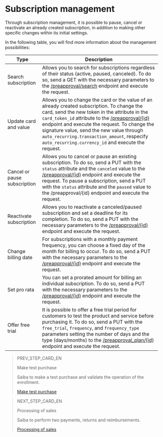 # Subscription management

Through subscription management, it is possible to pause, cancel or reactivate an already created subscription, in addition to making other specific changes within its initial settings.

In the following table, you will find more information about the management possibilities:

| Type | Description |
|---|---|
| Search subscription | Allows you to search for subscriptions regardless of their status (active, paused, canceled). To do so, send a GET with the necessary parameters to the [/preapproval/search](https://www.mercadopago[FAKER][URL][DOMAIN]/developers/en/reference/subscriptions/_preapproval_search/get) endpoint and execute the request.|
| Update card and value | Allows you to change the card or the value of an already created subscription. To change the card, send the new token in the attribute in the `card_token_id` attribute to the [/preapproval/{id}](https://www.mercadopago[FAKER][URL][DOMAIN]/developers/pt/reference/subscriptions/_preapproval_id/put) endpoint and execute the request. To change the signature value, send the new value through `auto_recurring.transaction_amount`, respecify `auto_recurring.currency_id` and execute the request. |
| Cancel or pause subscription | Allows you to cancel or pause an existing subscription. To do so, send a PUT with the `status` attribute and the `canceled` value to the [/preapproval/{id}](https://www.mercadopago[FAKER][URL][DOMAIN]/developers/en/reference/subscriptions/_preapproval_id/put) endpoint and execute the request. To pause a subscription, send a PUT with the `status` attribute and the `paused` value to the /preapproval/{id} endpoint and execute the request. |
| Reactivate subscription | Allows you to reactivate a canceled/paused subscription and set a deadline for its completion. To do so, send a PUT with the necessary parameters to the [/preapproval/{id}](https://www.mercadopago[FAKER][URL][DOMAIN]/developers/en/reference/subscriptions/_preapproval_id/put) endpoint and execute the request. |
| Change billing date | For subscriptions with a monthly payment frequency, you can choose a fixed day of the month for billing to occur. To do so, send a PUT with the necessary parameters to the [/preapproval/{id}](https://www.mercadopago[FAKER][URL][DOMAIN]/developers/pt/reference/subscriptions/_preapproval_id/put) endpoint and execute the request. |
| Set pro rata | You can set a prorated amount for billing an individual subscription. To do so, send a PUT with the necessary parameters to the [/preapproval/{id}](https://www.mercadopago[FAKER][URL][DOMAIN]/developers/pt/reference/subscriptions/_preapproval_id/put) endpoint and execute the request. |
| Offer free trial | It is possible to offer a free trial period for customers to test the product and service before purchasing it. To do so, send a PUT with the `free_trial`, `frequency`, and `frequency_type` parameters setting the number of days and the type (days/months) to the [/preapproval_plan/{id}](https://www.mercadopago[FAKER][URL][DOMAIN]/developers/en/reference/subscriptions/_preapproval_plan_id/put) endpoint and execute the request. |

> PREV_STEP_CARD_EN
>
> Make test purchase
>
> Saiba to make a test purchase and validate the operation of the enrollment.
>
> [Make test purchase](/developers/en/docs/subscriptions/integration-test/payment-approval)

> NEXT_STEP_CARD_EN
>
> Processing of sales
>
> Saiba to perform two payments, returns and reimbursements.
>
> [Processing of sales](/developers/en/docs/subscriptions/production-mode/sales-processing/payment-methods)
